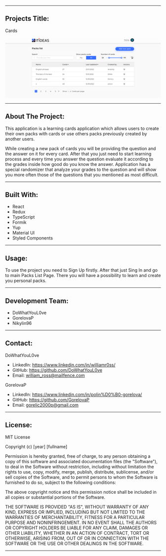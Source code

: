 <hr/>

## Projects Title:

Cards

![Cards](src/assets/images/Cards.png)

<hr/>

## About The Project:

This application is a learning cards application which allows users to create their own packs with cards or use others packs previously created by another users.

While creating a new pack of cards you will be providing the question and the answer on it for every card. After that you just need to start learning process and every time you answer the question evaluate it according to the grades inside how good do you know the answer. Application has a special randomizer that analyze your grades to the question and will show you more often those of the questions that you mentioned as most difficult.

<hr/>

## Built With:

- React
- Redux
- TypeScript
- Formik
- Yup
- Material UI
- Styled Components

<hr/>

## Usage:

To use the project you need to Sign Up firstly. After that just Sing In and go to main Packs List Page. There you will have a possibility to learn and create you personal packs.

<hr/>

## Development Team:

- DoWhatYouL0ve
- GorelovaP
- Nikylin96

<hr/>

## Contact:

DoWhatYouL0ve

- LinkedIn: https://www.linkedin.com/in/williamr0ss/
- GitHub: https://github.com/DoWhatYouL0ve
- Email: william_ross@mailfence.com

GorelovaP

- LinkedIn: https://www.linkedin.com/in/polin%D0%B0-gorelova/
- GitHub: https://github.com/GorelovaP
- Email: gorelic2000p@gmail.com
<hr/>

## License:

MIT License

Copyright (c) [year] [fullname]

Permission is hereby granted, free of charge, to any person obtaining a copy
of this software and associated documentation files (the "Software"), to deal
in the Software without restriction, including without limitation the rights
to use, copy, modify, merge, publish, distribute, sublicense, and/or sell
copies of the Software, and to permit persons to whom the Software is
furnished to do so, subject to the following conditions:

The above copyright notice and this permission notice shall be included in all
copies or substantial portions of the Software.

THE SOFTWARE IS PROVIDED "AS IS", WITHOUT WARRANTY OF ANY KIND, EXPRESS OR
IMPLIED, INCLUDING BUT NOT LIMITED TO THE WARRANTIES OF MERCHANTABILITY,
FITNESS FOR A PARTICULAR PURPOSE AND NONINFRINGEMENT. IN NO EVENT SHALL THE
AUTHORS OR COPYRIGHT HOLDERS BE LIABLE FOR ANY CLAIM, DAMAGES OR OTHER
LIABILITY, WHETHER IN AN ACTION OF CONTRACT, TORT OR OTHERWISE, ARISING FROM,
OUT OF OR IN CONNECTION WITH THE SOFTWARE OR THE USE OR OTHER DEALINGS IN THE
SOFTWARE.

<hr/>
